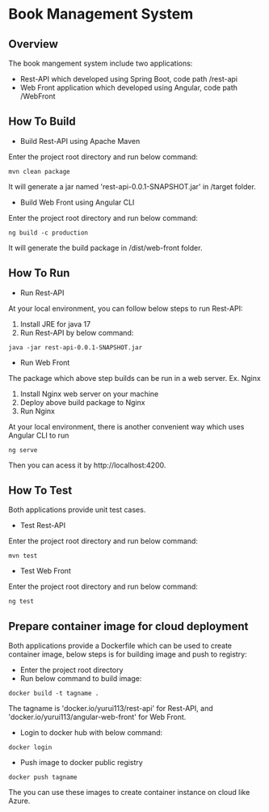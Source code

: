 # Book Management System
 
## Overview
The book mangement system  include  two applications:
- Rest-API which developed using Spring Boot, code path /rest-api
- Web Front application which developed using Angular, code path /WebFront

## How To Build
- Build Rest-API using Apache Maven

Enter the project root directory and run below command: 
```
mvn clean package
```
It will generate a jar named 'rest-api-0.0.1-SNAPSHOT.jar' in /target folder.

- Build Web Front using Angular CLI

Enter the project root directory and run below command: 
```
ng build -c production
```
It will generate the build package in /dist/web-front folder.

## How To Run
- Run Rest-API

At your local environment, you can follow below steps to run Rest-API:
1. Install JRE for java 17
2. Run Rest-API by below command:
```
java -jar rest-api-0.0.1-SNAPSHOT.jar
```

- Run Web Front

The package which above step builds can be run in a web server. Ex. Nginx
1. Install Nginx web server on your machine
2. Deploy above build package to Nginx
3. Run Nginx

At your local environment, there is another convenient way which uses Angular CLI to run
```
ng serve
```
Then you can acess it by http://localhost:4200.

## How To Test
Both applications provide unit test cases.
- Test Rest-API

Enter the project root directory and run below command: 
```
mvn test
```

- Test Web Front

Enter the project root directory and run below command: 
```
ng test
```

## Prepare container image for cloud deployment

Both applications provide a Dockerfile which can be used to create container image, below steps is for building image and push to registry:

- Enter the project root directory
- Run below command to build image:
```
docker build -t tagname .
```
The tagname is 'docker.io/yurui113/rest-api' for Rest-API, and 'docker.io/yurui113/angular-web-front' for Web Front.

- Login to docker hub with below command:
```
docker login
```

- Push image to docker public registry
```
docker push tagname
```

The you can use these images to create container instance on cloud like Azure.